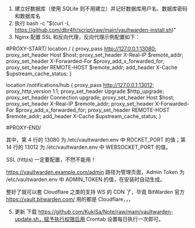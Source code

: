 1. 建立好数据库（使用 SQLite 则不用建立）并记好数据库用户名、数据库密码和数据库名
2. 执行
bash -c "$(curl -L https://github.com/dbr4fr/script/raw/main/vaultwarden-install.sh)"
3. Nginx 配置 SSL 和反向代理，反向代理示例配置如下：

#PROXY-START/
location /
{
    proxy_pass http://127.0.0.1:13080;
    proxy_set_header Host $host;
    proxy_set_header X-Real-IP $remote_addr;
    proxy_set_header X-Forwarded-For $proxy_add_x_forwarded_for;
    proxy_set_header REMOTE-HOST $remote_addr;
    add_header X-Cache $upstream_cache_status;
}

location /notifications/hub
{
    proxy_pass http://127.0.0.1:13012;
    proxy_http_version 1.1;
    proxy_set_header Upgrade $http_upgrade;
    proxy_set_header Connection upgrade;
    proxy_set_header Host $host;
    proxy_set_header X-Real-IP $remote_addr;
    proxy_set_header X-Forwarded-For $proxy_add_x_forwarded_for;
    proxy_set_header REMOTE-HOST $remote_addr;
    add_header X-Cache $upstream_cache_status;
}

#PROXY-END/



其中，第 4 行的 13080 为 /etc/vaultwarden.env 中 ROCKET_PORT 的值；第 14 行的 13012 为 /etc/vaultwarden.env 中 WEBSOCKET_PORT 的值。

SSL (https) 一定要配置，不然不能用！

https://vaultwarden.example.com/admin 路径为管理页面，Admin Token 为 /etc/vaultwarden.env 中 ADMIN_TOKEN 的值，在安装时自动生成。

整好了就可以套 Cloudflare 之类的支持 WS 的 CDN 了，毕竟 BitWarden 官方 https://vault.bitwarden.com/ 用的都是 Cloudflare，，，

5. 更新
下载 https://github.com/KukiSa/Note/raw/main/vaultwarden-update.sh，赋予执行权限后用 Crontab 设置每日执行一次即可。
